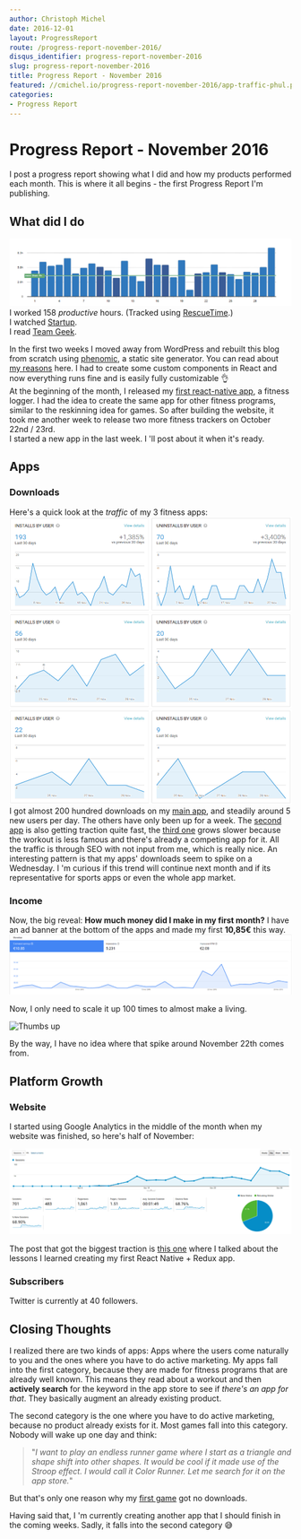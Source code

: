 ```yaml
---
author: Christoph Michel
date: 2016-12-01
layout: ProgressReport
route: /progress-report-november-2016/
disqus_identifier: progress-report-november-2016
slug: progress-report-november-2016
title: Progress Report - November 2016
featured: //cmichel.io/progress-report-november-2016/app-traffic-phul.png
categories:
- Progress Report
---
```

# Progress Report - November 2016
I post a progress report showing what I did and how my products performed each month.
This is where it all begins - the first Progress Report I'm publishing.

## What did I do
[![Productive Hours in November 2016](./rescueTime.png)](./rescueTime.png)
I worked 158 _productive_ hours. (Tracked using [RescueTime](/redirects/rescuetime).)  
I watched [Startup](http://www.imdb.com/title/tt5028002/).  
I read [Team Geek](/team-geek-summary/).  

In the first two weeks I moved away from WordPress and rebuilt this blog from scratch using [phenomic](https://phenomic.io), a static site generator.
You can read about [my reasons](/wordpress-to-static-site-generator/) here.
I had to create some custom components in React and now everything runs fine and is easily fully customizable 👌  
At the beginning of the month, I released my [first react-native app](/lessons-from-building-first-react-native-app/), a fitness logger.
I had the idea to create the same app for other fitness programs, similar to the reskinning idea for games.
So after building the website, it took me another week to release two more fitness trackers on October 22nd / 23rd.  
I started a new app in the last week. I 'll post about it when it's ready.

## Apps
### Downloads
Here's a quick look at the _traffic_ of my 3 fitness apps:
[![App Downloads Per Day](./app-traffic-phul.png)](./app-traffic-phul.png)
[![App Downloads Per Day](./app-traffic-ppl.png)](./app-traffic-ppl.png)
[![App Downloads Per Day](./app-traffic-phat.png)](./app-traffic-phat.png)
I got almost 200 hundred downloads on my [main app](https://play.google.com/store/apps/details?id=io.cmichel.phul),
and steadily around 5 new users per day. The others have only been up for a week.
The [second app](https://play.google.com/store/apps/details?id=io.cmichel.ppl) is also getting traction quite fast,
the [third one](https://play.google.com/store/apps/details?id=io.cmichel.phat) grows slower because the workout is less famous and there's already a competing app for it.
All the traffic is through SEO with not input from me, which is really nice.
An interesting pattern is that my apps' downloads seem to spike on a Wednesday.
I 'm curious if this trend will continue next month and if its representative for sports apps or even the whole app market.

### Income
Now, the big reveal: **How much money did I make in my first month?**
I have an ad banner at the bottom of the apps and made my first **10,85€** this way.
[![App Income AdMob](./app-income-admob.png)](./app-income-admob.png)

Now, I only need to scale it up 100 times to almost make a living.

![Thumbs up](/assets/Brent-Rambo-thumbs-up.gif)

By the way, I have no idea where that spike around November 22th comes from.

## Platform Growth
### Website
I started using Google Analytics in the middle of the month when my website was finished, so here's half of November:

[![Website Traffic](./website-traffic.png)](./website-traffic.png)

The post that got the biggest traction is [this one](/lessons-from-building-first-react-native-app/) where I talked about the lessons I learned creating my first React Native + Redux app.

### Subscribers
Twitter is currently at 40 followers.

## Closing Thoughts
I realized there are two kinds of apps: Apps where the users come naturally to you and the ones where you have to do active marketing.
My apps fall into the first category, because they are made for fitness programs that are already well known. This means they read about a workout and then **actively search** for
the keyword in the app store to see if _there's an app for that_. They basically augment an already existing product.

The second category is the one where you have to do active marketing, because no product already exists for it. Most games fall into this category. 
Nobody will wake up one day and think:
>"_I want to play an endless runner game where I start as a triangle and shape shift into other shapes._
>_It would be cool if it made use of the Stroop effect. I would call it Color Runner. Let me search for it on the app store._"

But that's only one reason why my [first game](https://play.google.com/store/apps/details?id=com.TheoryMode.ColorRunner) got no downloads.

Having said that, I 'm currently creating another app that I should finish in the coming weeks. Sadly, it falls into the second category 😅
